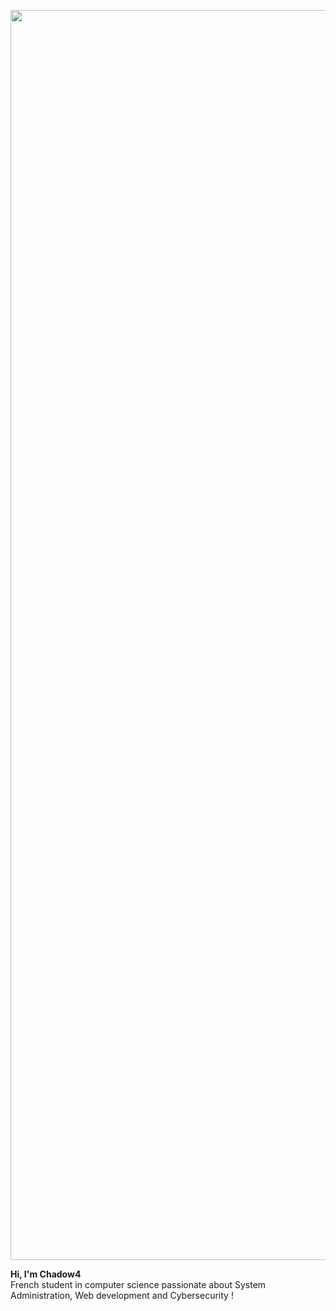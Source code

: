 <p align="center">
  <img width="2000px" src="http://chadow4.fr/baner.png">
</p>


**Hi, I'm Chadow4** <br>
French student in computer science passionate about System Administration, Web development and Cybersecurity !

